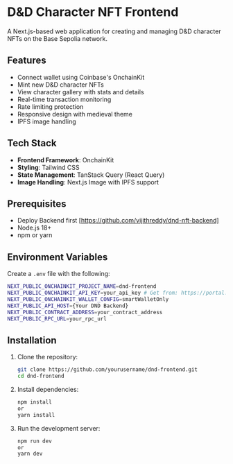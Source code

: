 # D&D Character NFT Frontend

A Next.js-based web application for creating and managing D&D character NFTs on the Base Sepolia network.

## Features

- Connect wallet using Coinbase's OnchainKit
- Mint new D&D character NFTs
- View character gallery with stats and details
- Real-time transaction monitoring
- Rate limiting protection
- Responsive design with medieval theme
- IPFS image handling

## Tech Stack

- **Frontend Framework**: OnchainKit
- **Styling**: Tailwind CSS
- **State Management**: TanStack Query (React Query)
- **Image Handling**: Next.js Image with IPFS support

## Prerequisites

- Deploy Backend first [https://github.com/vijithreddy/dnd-nft-backend]
- Node.js 18+
- npm or yarn

## Environment Variables

Create a `.env` file with the following:

```bash
NEXT_PUBLIC_ONCHAINKIT_PROJECT_NAME=dnd-frontend
NEXT_PUBLIC_ONCHAINKIT_API_KEY=your_api_key # Get from: https://portal.cdp.coinbase.com/
NEXT_PUBLIC_ONCHAINKIT_WALLET_CONFIG=smartWalletOnly
NEXT_PUBLIC_API_HOST={Your DND Backend}
NEXT_PUBLIC_CONTRACT_ADDRESS=your_contract_address
NEXT_PUBLIC_RPC_URL=your_rpc_url
```

## Installation

1. Clone the repository:

   ```bash
   git clone https://github.com/yourusername/dnd-frontend.git
   cd dnd-frontend

2. Install dependencies:

   ```bash
   npm install 
   or
   yarn install

3. Run the development server:

   ```bash
   npm run dev
   or
   yarn dev
